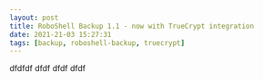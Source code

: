 ```yaml
---
layout: post
title: RoboShell Backup 1.1 - now with TrueCrypt integration
date: 2021-21-03 15:27:31
tags: [backup, roboshell-backup, truecrypt]
---
```


dfdfdf
dfdf
dfdf
dfdf
